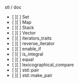 stl / doc

- [ ][ ] Set
- [ ][ ] Map
- [ ][ ] Stack
- [ ][ ] Vector
- [ ][ ] iterators_traits
- [ ][ ] reverse_iterator
- [ ][ ] enable_if
- [ ][ ] is_integral
- [ ][ ] equal
- [ ][ ] lexicographical_compare
- [ ][ ] std::pair
- [ ][ ] std::make_pair

